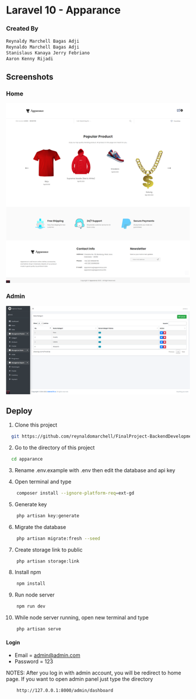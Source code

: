# Laravel 10 - Apparance

### Created By

    Reynaldy Marchell Bagas Adji
    Reynaldo Marchell Bagas Adji
    Stanislaus Kanaya Jerry Febriano
    Aaron Kenny Rijadi

## Screenshots

### Home

![preview img](/previewHome.png)

### Admin

![preview img](/previewAdmin.png)

## Deploy

1. Clone this project

```bash
  git https://github.com/reynaldomarchell/FinalProject-BackendDevelopment-2022.git apparance
```

2.  Go to the directory of this project

```bash
  cd apparance
```

3. Rename .env.example with .env then edit the database and api key

4. Open terminal and type

```bash
    composer install --ignore-platform-req=ext-gd
```

5. Generate key

```bash
    php artisan key:generate
```

6. Migrate the database

```bash
    php artisan migrate:fresh --seed
```

7. Create storage link to public

```bash
    php artisan storage:link
```

8. Install npm

```bash
    npm install
```

9. Run node server

```bash
    npm run dev
```

10. While node server running, open new terminal and type

```bash
    php artisan serve
```

#### Login

-   Email = admin@admin.com
-   Password = 123

NOTES: After you log in with admin account, you will be redirect to home page. If you want to open admin panel just type the directory

```bash
    http://127.0.0.1:8000/admin/dashboard
```
